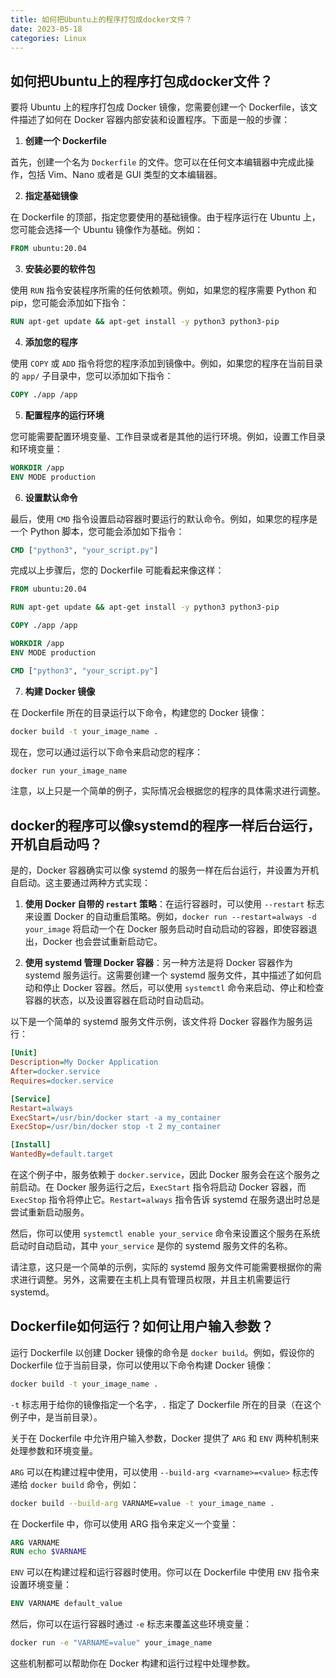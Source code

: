 ```yaml
---
title: 如何把Ubuntu上的程序打包成docker文件？
date: 2023-05-18
categories: Linux
---
```


## 如何把Ubuntu上的程序打包成docker文件？

要将 Ubuntu 上的程序打包成 Docker 镜像，您需要创建一个 Dockerfile，该文件描述了如何在 Docker 容器内部安装和设置程序。下面是一般的步骤：

1. **创建一个 Dockerfile**

首先，创建一个名为 `Dockerfile` 的文件。您可以在任何文本编辑器中完成此操作，包括 Vim、Nano 或者是 GUI 类型的文本编辑器。

2. **指定基础镜像**

在 Dockerfile 的顶部，指定您要使用的基础镜像。由于程序运行在 Ubuntu 上，您可能会选择一个 Ubuntu 镜像作为基础。例如：

```Dockerfile
FROM ubuntu:20.04
```

3. **安装必要的软件包**

使用 `RUN` 指令安装程序所需的任何依赖项。例如，如果您的程序需要 Python 和 pip，您可能会添加如下指令：

```Dockerfile
RUN apt-get update && apt-get install -y python3 python3-pip
```

4. **添加您的程序**

使用 `COPY` 或 `ADD` 指令将您的程序添加到镜像中。例如，如果您的程序在当前目录的 `app/` 子目录中，您可以添加如下指令：

```Dockerfile
COPY ./app /app
```

5. **配置程序的运行环境**

您可能需要配置环境变量、工作目录或者是其他的运行环境。例如，设置工作目录和环境变量：

```Dockerfile
WORKDIR /app
ENV MODE production
```

6. **设置默认命令**

最后，使用 `CMD` 指令设置启动容器时要运行的默认命令。例如，如果您的程序是一个 Python 脚本，您可能会添加如下指令：

```Dockerfile
CMD ["python3", "your_script.py"]
```

完成以上步骤后，您的 Dockerfile 可能看起来像这样：

```Dockerfile
FROM ubuntu:20.04

RUN apt-get update && apt-get install -y python3 python3-pip

COPY ./app /app

WORKDIR /app
ENV MODE production

CMD ["python3", "your_script.py"]
```

7. **构建 Docker 镜像**

在 Dockerfile 所在的目录运行以下命令，构建您的 Docker 镜像：

```bash
docker build -t your_image_name .
```

现在，您可以通过运行以下命令来启动您的程序：

```bash
docker run your_image_name
```

注意，以上只是一个简单的例子，实际情况会根据您的程序的具体需求进行调整。

## docker的程序可以像systemd的程序一样后台运行，开机自启动吗？

是的，Docker 容器确实可以像 systemd 的服务一样在后台运行，并设置为开机自启动。这主要通过两种方式实现：

1. **使用 Docker 自带的 `restart` 策略**：在运行容器时，可以使用 `--restart` 标志来设置 Docker 的自动重启策略。例如，`docker run --restart=always -d your_image` 将启动一个在 Docker 服务启动时自动启动的容器，即使容器退出，Docker 也会尝试重新启动它。

2. **使用 systemd 管理 Docker 容器**：另一种方法是将 Docker 容器作为 systemd 服务运行。这需要创建一个 systemd 服务文件，其中描述了如何启动和停止 Docker 容器。然后，可以使用 `systemctl` 命令来启动、停止和检查容器的状态，以及设置容器在启动时自动启动。

以下是一个简单的 systemd 服务文件示例，该文件将 Docker 容器作为服务运行：

```ini
[Unit]
Description=My Docker Application
After=docker.service
Requires=docker.service

[Service]
Restart=always
ExecStart=/usr/bin/docker start -a my_container
ExecStop=/usr/bin/docker stop -t 2 my_container

[Install]
WantedBy=default.target
```

在这个例子中，服务依赖于 `docker.service`，因此 Docker 服务会在这个服务之前启动。在 Docker 服务运行之后，`ExecStart` 指令将启动 Docker 容器，而 `ExecStop` 指令将停止它。`Restart=always` 指令告诉 systemd 在服务退出时总是尝试重新启动服务。

然后，你可以使用 `systemctl enable your_service` 命令来设置这个服务在系统启动时自动启动，其中 `your_service` 是你的 systemd 服务文件的名称。

请注意，这只是一个简单的示例，实际的 systemd 服务文件可能需要根据你的需求进行调整。另外，这需要在主机上具有管理员权限，并且主机需要运行 systemd。

## Dockerfile如何运行？如何让用户输入参数？

运行 Dockerfile 以创建 Docker 镜像的命令是 `docker build`。例如，假设你的 Dockerfile 位于当前目录，你可以使用以下命令构建 Docker 镜像：

```bash
docker build -t your_image_name .
```

`-t` 标志用于给你的镜像指定一个名字，`.` 指定了 Dockerfile 所在的目录（在这个例子中，是当前目录）。

关于在 Dockerfile 中允许用户输入参数，Docker 提供了 `ARG` 和 `ENV` 两种机制来处理参数和环境变量。

`ARG` 可以在构建过程中使用，可以使用 `--build-arg <varname>=<value>` 标志传递给 `docker build` 命令，例如：

```bash
docker build --build-arg VARNAME=value -t your_image_name .
```

在 Dockerfile 中，你可以使用 ARG 指令来定义一个变量：

```Dockerfile
ARG VARNAME
RUN echo $VARNAME
```

`ENV` 可以在构建过程和运行容器时使用。你可以在 Dockerfile 中使用 `ENV` 指令来设置环境变量：

```Dockerfile
ENV VARNAME default_value
```

然后，你可以在运行容器时通过 `-e` 标志来覆盖这些环境变量：

```bash
docker run -e "VARNAME=value" your_image_name
```

这些机制都可以帮助你在 Docker 构建和运行过程中处理参数。
